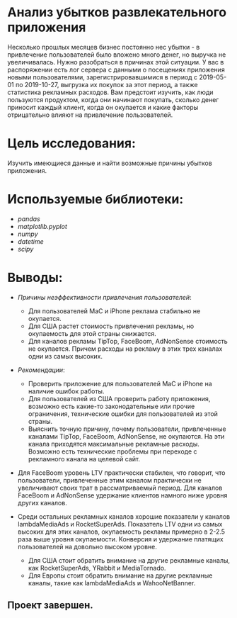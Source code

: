 # Анализ убытков развлекательного приложения
Несколько прошлых месяцев бизнес постоянно нес убытки - в привлечение пользователей было вложено много денег, но выручка не увеличивалась. Нужно разобраться в причинах этой ситуации.
У вас в распоряжении есть лог сервера с данными о посещениях приложения новыми пользователями, зарегистрировавшимися в период с 2019-05-01 по 2019-10-27, выгрузка их покупок за этот период, а также статистика рекламных расходов. Вам предстоит изучить, как люди пользуются продуктом, когда они начинают покупать, сколько денег приносит каждый клиент, когда он окупается и какие факторы отрицательно влияют на привлечение пользователей.

# Цель исследования:
Изучить имеющиеся данные и найти возможные причины убытков приложения.

# Используемые библиотеки:
- *pandas*
- *matplotlib.pyplot*
- *numpy*
- *datetime*
- *scipy*
# Выводы:

- *Причины неэффективности привлечения пользователей*:

   - Для пользователей MaC и iPhone реклама стабильно не окупается.
   - Для США растет стоимость привлечения рекламы, но окупаемость для этой страны снижается.
   - Для каналов рекламы TipTop, FaceBoom, AdNonSense стоимость не окупается. Причем расходы на рекламу в этих трех каналах одни из самых высоких.

- *Рекомендации*:

    - Проверить приложение для пользователей MaC и iPhone на наличие ошибок работы.
    - Для пользователей из США проверить работу приложения, возможно есть какие-то законодательные или прочие ограничения, технические ошибки для пользователей из этой страны.
    - Выяснить точную причину, почему пользователи, привлеченные каналами TipTop, FaceBoom, AdNonSense, не окупаются. На эти канала приходятся максимальные рекламные расходы. Возможно есть технические проблемы при переходе с рекламного канала на целевой сайт.

- Для FaceBoom уровень LTV практически стабилен, что говорит, что пользователи, привлеченные этим каналом практически не увеличивают своих трат в рассматриваемый период. Для каналов FaceBoom и AdNonSense удержание клиентов намного ниже уровня других каналов.

 - Среди остальных рекламных каналов хорошие показатели у каналов lambdaMediaAds и RocketSuperAds. Показатель LTV одни из самых высоких для этих каналов, окупаемость рекламы примерно в 2-2.5 раза выше уровня окупаемости. Конверсия и удержание платящих пользователей на довольно высоком уровне.
    - Для США стоит обратить внимание на другие рекламные каналы, как RocketSuperAds, YRabbit и MediaTornado.
    - Для Европы стоит обратить внимание на другие рекламные каналы, такие как lambdaMediaAds и WahooNetBanner.


## Проект завершен.
